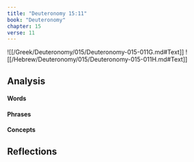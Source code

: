```yaml
---
title: "Deuteronomy 15:11"
book: "Deuteronomy"
chapter: 15
verse: 11
---
```

![[/Greek/Deuteronomy/015/Deuteronomy-015-011G.md#Text]]
![[/Hebrew/Deuteronomy/015/Deuteronomy-015-011H.md#Text]]

## Analysis

#### Words

#### Phrases

#### Concepts

## Reflections
